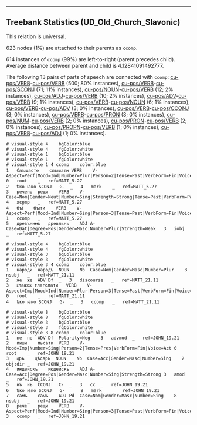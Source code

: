 

--------------------------------------------------------------------------------

## Treebank Statistics (UD_Old_Church_Slavonic)

This relation is universal.

623 nodes (1%) are attached to their parents as `ccomp`.

614 instances of `ccomp` (99%) are left-to-right (parent precedes child).
Average distance between parent and child is 4.12841091492777.

The following 13 pairs of parts of speech are connected with `ccomp`: [cu-pos/VERB]()-[cu-pos/VERB]() (500; 80% instances), [cu-pos/VERB]()-[cu-pos/SCONJ]() (71; 11% instances), [cu-pos/NOUN]()-[cu-pos/VERB]() (12; 2% instances), [cu-pos/ADJ]()-[cu-pos/VERB]() (10; 2% instances), [cu-pos/ADV]()-[cu-pos/VERB]() (9; 1% instances), [cu-pos/VERB]()-[cu-pos/NOUN]() (6; 1% instances), [cu-pos/VERB]()-[cu-pos/ADV]() (3; 0% instances), [cu-pos/VERB]()-[cu-pos/CCONJ]() (3; 0% instances), [cu-pos/VERB]()-[cu-pos/PRON]() (3; 0% instances), [cu-pos/NUM]()-[cu-pos/VERB]() (2; 0% instances), [cu-pos/PRON]()-[cu-pos/VERB]() (2; 0% instances), [cu-pos/PROPN]()-[cu-pos/VERB]() (1; 0% instances), [cu-pos/VERB]()-[cu-pos/ADJ]() (1; 0% instances).


~~~ conllu
# visual-style 4	bgColor:blue
# visual-style 4	fgColor:white
# visual-style 1	bgColor:blue
# visual-style 1	fgColor:white
# visual-style 1 4 ccomp	color:blue
1	Слꙑшасте	слꙑшати	VERB	V-	Aspect=Perf|Mood=Ind|Number=Plur|Person=2|Tense=Past|VerbForm=Fin|Voice=Act	0	root	_	ref=MATT_5.27
2	ѣко	ꙗко	SCONJ	G-	_	4	mark	_	ref=MATT_5.27
3	речено	рещи	VERB	V-	Case=Nom|Gender=Neut|Number=Sing|Strength=Strong|Tense=Past|VerbForm=Part|Voice=Pass	4	xcomp	_	ref=MATT_5.27
4	бꙑⷭ҇	бꙑти	VERB	V-	Aspect=Perf|Mood=Ind|Number=Sing|Person=3|Tense=Past|VerbForm=Fin|Voice=Act	1	ccomp	_	ref=MATT_5.27
5	древънимъ	древльнь	ADJ	A-	Case=Dat|Degree=Pos|Gender=Masc|Number=Plur|Strength=Weak	3	iobj	_	ref=MATT_5.27

~~~


~~~ conllu
# visual-style 4	bgColor:blue
# visual-style 4	fgColor:white
# visual-style 3	bgColor:blue
# visual-style 3	fgColor:white
# visual-style 3 4 ccomp	color:blue
1	народи	народъ	NOUN	Nb	Case=Nom|Gender=Masc|Number=Plur	3	nsubj	_	ref=MATT_21.11
2	же	же	ADV	Df	_	3	discourse	_	ref=MATT_21.11
3	г҃лаахѫ	глаголати	VERB	V-	Aspect=Imp|Mood=Ind|Number=Plur|Person=3|Tense=Past|VerbForm=Fin|Voice=Act	0	root	_	ref=MATT_21.11
4	ѣко	ꙗко	SCONJ	G-	_	3	ccomp	_	ref=MATT_21.11

~~~


~~~ conllu
# visual-style 8	bgColor:blue
# visual-style 8	fgColor:white
# visual-style 3	bgColor:blue
# visual-style 3	fgColor:white
# visual-style 3 8 ccomp	color:blue
1	не	не	ADV	Df	Polarity=Neg	3	advmod	_	ref=JOHN_19.21
2	пиши	пьсати	VERB	V-	Mood=Imp|Number=Sing|Person=2|Tense=Pres|VerbForm=Fin|Voice=Act	0	root	_	ref=JOHN_19.21
3	ц҃ръ	цѣсарь	NOUN	Nb	Case=Acc|Gender=Masc|Number=Sing	2	obj:dir	_	ref=JOHN_19.21
4	июдеискъ	июдеискъ	ADJ	A-	Case=Acc|Degree=Pos|Gender=Masc|Number=Sing|Strength=Strong	3	amod	_	ref=JOHN_19.21
5	нъ	нъ	CCONJ	C-	_	3	cc	_	ref=JOHN_19.21
6	ѣко	ꙗко	SCONJ	G-	_	8	mark	_	ref=JOHN_19.21
7	самъ	самъ	ADJ	Pd	Case=Nom|Gender=Masc|Number=Sing	8	nsubj	_	ref=JOHN_19.21
8	рече	рещи	VERB	V-	Aspect=Perf|Mood=Ind|Number=Sing|Person=3|Tense=Past|VerbForm=Fin|Voice=Act	3	ccomp	_	ref=JOHN_19.21

~~~


